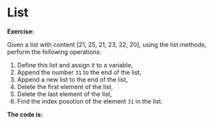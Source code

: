 # List
**Exercise:**

Given a list with content [21, 25, 21, 23, 22, 20], using the list methods, perform the following operations:  
1. Define this list and assign it to a variable,  
2. Append the number `31` to the end of the list,  
3. Append a new list to the end of the list,  
4. Delete the first element of the list,  
5. Delete the last element of the list,  
6. Find the index posotion of the element `31` in the list. 

**The code is:**



